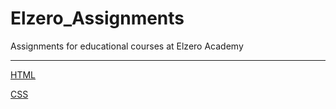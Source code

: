 # Elzero_Assignments

Assignments for educational courses at Elzero Academy

---

[HTML](https://elzero-html.netlify.app)

[CSS](https://elzero-css.netlify.app)
